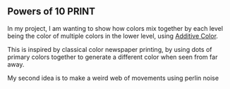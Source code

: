 ## Powers of 10 PRINT

In my project, I am wanting to show how colors mix together by each level being the color of multiple colors in the lower level, using [Additive Color](https://en.wikipedia.org/wiki/Additive_color).

This is inspired by classical color newspaper printing, by using dots of primary colors together to generate a different color when seen from far away.

My second idea is to make a weird web of movements using perlin noise